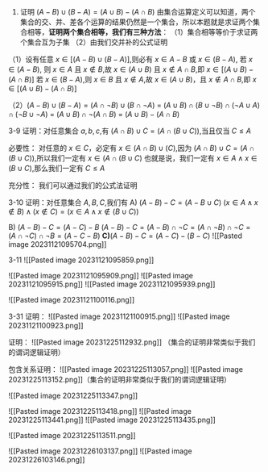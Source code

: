 
1. 证明 $(A-B)\cup(B-A)=(A\cup B)-(A \cap B)$
由集合运算定义可以知道，两个集合的交、并、差各个运算的结果仍然是一个集合，所以本题就是求证两个集合相等，**证明两个集合相等，我们有三种方法**：
（1）集合相等等价于求证两个集合互为子集
（2）由我们交并补的公式证明

（1）设有任意 $x \in[(A-B)\cup (B-A)]$,则必有 $x \in A-B$ 或 $x\in (B-A)$,
若 $x\in(A-B),$ 则 $x\in A$ 且 $x \notin B$,故 $x\in(A \cup B)$ 且 $x\notin A\cap B$,即 $x\in [(A\cup B)-(A \cap B)]$
若 $x\in(B-A)$,则 $x\in B$ 且 $x \notin A$,故 $x\in(A\cup B)$，且 $x\notin A\cap B$,即 $x\in[(A\cup B)-(A\cap B)]$

（2）$(A-B)\cup(B-A)=(A\cap \neg B)\cup(B \cap \neg A)$
= $(A\cup B)\cap(B \cup \neg B)\cap(\neg A \cup A) \cap(\neg B\cup\neg A)$
= $(A \cup B)\cap\neg(A\cap B)$
= $(A \cup B)-(A \cap B)$


3-9 证明：对任意集合 $a,b,c$,有
$(A\cap B)\cup C=(A \cap(B\cup C))$,当且仅当 $C\leq A$

必要性：
对任意的 $x\in C$，必定有 $x\in (A\cap B)\cup(C)$,因为 $(A\cap B)\cup C=(A\cap(B \cup C))$,所以我们一定有 $x\in (A\cap(B\cup C)$ 也就是说，我们一定有 $x\in A\land x\in(B\cup C)$,那么我们一定有 $C\leq A$

充分性：
我们可以通过我们的公式法证明

3-10 证明：对任意集合 $A,B,C$,我们有
A) $(A-B)-C=(A-B\cup C)$
$(x\in A \land x\notin B)\land(x\notin C)=(x\in A\land x \notin(B\cup C))$

B) $(A-B)-C=(A-C)-B$
$(A-B)-C=(A-B)\cap\neg C=(A\cap\neg B)\cap\neg C=(A\cap\neg C)\cap\neg B=(A-C-B)$ 
**C)**$(A-B)-C=(A-C)-(B-C)$
![[Pasted image 20231121095704.png]]


3-11 ![[Pasted image 20231121095859.png]]

![[Pasted image 20231121095909.png]]
![[Pasted image 20231121095915.png]]
![[Pasted image 20231121095939.png]]

![[Pasted image 20231121100116.png]]

3-31 证明：
![[Pasted image 20231121100915.png]]
![[Pasted image 20231121100923.png]]

证明：
![[Pasted image 20231225112932.png]]
（集合的证明非常类似于我们的谓词逻辑证明）

包含关系证明：
![[Pasted image 20231225113057.png]]
![[Pasted image 20231225113152.png]]（集合的证明非常类似于我们的谓词逻辑证明）

![[Pasted image 20231225113347.png]]


![[Pasted image 20231225113418.png]]
![[Pasted image 20231225113441.png]]
![[Pasted image 20231225113435.png]]


![[Pasted image 20231225113511.png]]


![[Pasted image 20231226103137.png]]
![[Pasted image 20231226103146.png]]
